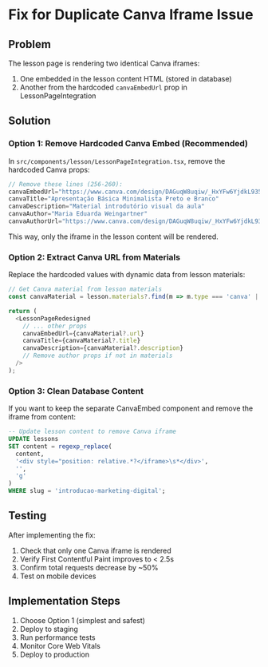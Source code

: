 # Fix for Duplicate Canva Iframe Issue

## Problem
The lesson page is rendering two identical Canva iframes:
1. One embedded in the lesson content HTML (stored in database)
2. Another from the hardcoded `canvaEmbedUrl` prop in LessonPageIntegration

## Solution

### Option 1: Remove Hardcoded Canva Embed (Recommended)

In `src/components/lesson/LessonPageIntegration.tsx`, remove the hardcoded Canva props:

```typescript
// Remove these lines (256-260):
canvaEmbedUrl="https://www.canva.com/design/DAGuqW8uqiw/_HxYFw6YjdkL93523L-55w/view?embed"
canvaTitle="Apresentação Básica Minimalista Preto e Branco"
canvaDescription="Material introdutório visual da aula"
canvaAuthor="Maria Eduarda Weingartner"
canvaAuthorUrl="https://www.canva.com/design/DAGuqW8uqiw/_HxYFw6YjdkL93523L-55w/view?utm_content=DAGuqW8uqiw&utm_campaign=designshare&utm_medium=embeds&utm_source=link"
```

This way, only the iframe in the lesson content will be rendered.

### Option 2: Extract Canva URL from Materials

Replace the hardcoded values with dynamic data from lesson materials:

```typescript
// Get Canva material from lesson materials
const canvaMaterial = lesson.materials?.find(m => m.type === 'canva' || m.url?.includes('canva.com'));

return (
  <LessonPageRedesigned
    // ... other props
    canvaEmbedUrl={canvaMaterial?.url}
    canvaTitle={canvaMaterial?.title}
    canvaDescription={canvaMaterial?.description}
    // Remove author props if not in materials
  />
);
```

### Option 3: Clean Database Content

If you want to keep the separate CanvaEmbed component and remove the iframe from content:

```sql
-- Update lesson content to remove Canva iframe
UPDATE lessons 
SET content = regexp_replace(
  content, 
  '<div style="position: relative.*?</iframe>\s*</div>', 
  '', 
  'g'
)
WHERE slug = 'introducao-marketing-digital';
```

## Testing

After implementing the fix:

1. Check that only one Canva iframe is rendered
2. Verify First Contentful Paint improves to < 2.5s
3. Confirm total requests decrease by ~50%
4. Test on mobile devices

## Implementation Steps

1. Choose Option 1 (simplest and safest)
2. Deploy to staging
3. Run performance tests
4. Monitor Core Web Vitals
5. Deploy to production